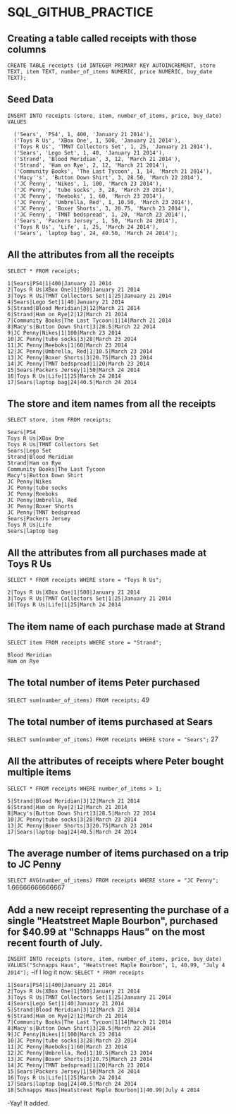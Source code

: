 # SQL_GITHUB_PRACTICE

## Creating a table called receipts with those columns
```
CREATE TABLE receipts (id INTEGER PRIMARY KEY AUTOINCREMENT, store TEXT, item TEXT, number_of_items NUMERIC, price NUMERIC, buy_date TEXT);
```

## Seed Data
```INSERT INTO receipts (store, item, number_of_items, price, buy_date) VALUES```
```
  ('Sears', 'PS4', 1, 400, 'January 21 2014'),
  ('Toys R Us', 'XBox One', 1, 500, 'January 21 2014'),
  ('Toys R Us', 'TMNT Collectors Set', 1, 25, 'January 21 2014'),
  ('Sears', 'Lego Set', 1, 40, 'January 21 2014'),
  ('Strand', 'Blood Meridian', 3, 12, 'March 21 2014'),
  ('Strand', 'Ham on Rye', 2, 12, 'March 21 2014'),
  ('Community Books', 'The Last Tycoon', 1, 14, 'March 21 2014'),
  ('Macy''s', 'Button Down Shirt', 3, 28.50, 'March 22 2014'),
  ('JC Penny', 'Nikes', 1, 100, 'March 23 2014'),
  ('JC Penny', 'tube socks', 3, 28, 'March 23 2014'),
  ('JC Penny', 'Reeboks', 1, 60, 'March 23 2014'),
  ('JC Penny', 'Umbrella, Red', 1, 10.50, 'March 23 2014'),
  ('JC Penny', 'Boxer Shorts', 3, 20.75, 'March 23 2014'),
  ('JC Penny', 'TMNT bedspread', 1, 20, 'March 23 2014'),
  ('Sears', 'Packers Jersey', 1, 50, 'March 24 2014'),
  ('Toys R Us', 'Life', 1, 25, 'March 24 2014'),
  ('Sears', 'laptop bag', 24, 40.50, 'March 24 2014');
  ```

## All the attributes from all the receipts
```SELECT * FROM receipts;```
```
1|Sears|PS4|1|400|January 21 2014
2|Toys R Us|XBox One|1|500|January 21 2014
3|Toys R Us|TMNT Collectors Set|1|25|January 21 2014
4|Sears|Lego Set|1|40|January 21 2014
5|Strand|Blood Meridian|3|12|March 21 2014
6|Strand|Ham on Rye|2|12|March 21 2014
7|Community Books|The Last Tycoon|1|14|March 21 2014
8|Macy's|Button Down Shirt|3|28.5|March 22 2014
9|JC Penny|Nikes|1|100|March 23 2014
10|JC Penny|tube socks|3|28|March 23 2014
11|JC Penny|Reeboks|1|60|March 23 2014
12|JC Penny|Umbrella, Red|1|10.5|March 23 2014
13|JC Penny|Boxer Shorts|3|20.75|March 23 2014
14|JC Penny|TMNT bedspread|1|20|March 23 2014
15|Sears|Packers Jersey|1|50|March 24 2014
16|Toys R Us|Life|1|25|March 24 2014
17|Sears|laptop bag|24|40.5|March 24 2014
```

## The store and item names from all the receipts
```SELECT store, item FROM receipts;```
```
Sears|PS4
Toys R Us|XBox One
Toys R Us|TMNT Collectors Set
Sears|Lego Set
Strand|Blood Meridian
Strand|Ham on Rye
Community Books|The Last Tycoon
Macy's|Button Down Shirt
JC Penny|Nikes
JC Penny|tube socks
JC Penny|Reeboks
JC Penny|Umbrella, Red
JC Penny|Boxer Shorts
JC Penny|TMNT bedspread
Sears|Packers Jersey
Toys R Us|Life
Sears|laptop bag
```

## All the attributes from all purchases made at Toys R Us
```SELECT * FROM receipts WHERE store = "Toys R Us";```
```
2|Toys R Us|XBox One|1|500|January 21 2014
3|Toys R Us|TMNT Collectors Set|1|25|January 21 2014
16|Toys R Us|Life|1|25|March 24 2014
```

## The item name of each purchase made at Strand
```SELECT item FROM receipts WHERE store = "Strand";```
```
Blood Meridian
Ham on Rye
```

## The total number of items Peter purchased
```SELECT sum(number_of_items) FROM receipts;```
49

## The total number of items purchased at Sears
```SELECT sum(number_of_items) FROM receipts WHERE store = "Sears";```
27

## All the attributes of receipts where Peter bought multiple items
```SELECT * FROM receipts WHERE number_of_items > 1;```
```
5|Strand|Blood Meridian|3|12|March 21 2014
6|Strand|Ham on Rye|2|12|March 21 2014
8|Macy's|Button Down Shirt|3|28.5|March 22 2014
10|JC Penny|tube socks|3|28|March 23 2014
13|JC Penny|Boxer Shorts|3|20.75|March 23 2014
17|Sears|laptop bag|24|40.5|March 24 2014
```

## The average number of items purchased on a trip to JC Penny
```SELECT AVG(number_of_items) FROM receipts WHERE store = "JC Penny";```
1.66666666666667

## Add a new receipt representing the purchase of a single "Heatstreet Maple Bourbon", purchased for $40.99 at "Schnapps Haus" on the most recent fourth of July.
```INSERT INTO receipts (store, item, number_of_items, price, buy_date) VALUES("Schnapps Haus", "Heatstreet Maple Bourbon", 1, 40.99, "July 4 2014");```
-if I log it now: 
```SELECT * FROM receipts```
```
1|Sears|PS4|1|400|January 21 2014
2|Toys R Us|XBox One|1|500|January 21 2014
3|Toys R Us|TMNT Collectors Set|1|25|January 21 2014
4|Sears|Lego Set|1|40|January 21 2014
5|Strand|Blood Meridian|3|12|March 21 2014
6|Strand|Ham on Rye|2|12|March 21 2014
7|Community Books|The Last Tycoon|1|14|March 21 2014
8|Macy's|Button Down Shirt|3|28.5|March 22 2014
9|JC Penny|Nikes|1|100|March 23 2014
10|JC Penny|tube socks|3|28|March 23 2014
11|JC Penny|Reeboks|1|60|March 23 2014
12|JC Penny|Umbrella, Red|1|10.5|March 23 2014
13|JC Penny|Boxer Shorts|3|20.75|March 23 2014
14|JC Penny|TMNT bedspread|1|20|March 23 2014
15|Sears|Packers Jersey|1|50|March 24 2014
16|Toys R Us|Life|1|25|March 24 2014
17|Sears|laptop bag|24|40.5|March 24 2014
18|Schnapps Haus|Heatstreet Maple Bourbon|1|40.99|July 4 2014
```
-Yay! It added.


